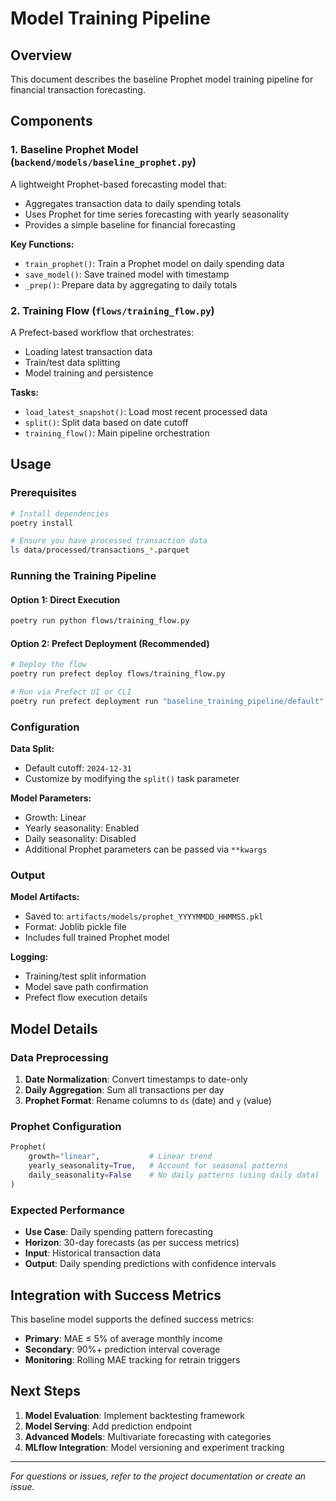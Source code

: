 # Model Training Pipeline

## Overview

This document describes the baseline Prophet model training pipeline for financial transaction forecasting.

## Components

### 1. Baseline Prophet Model (`backend/models/baseline_prophet.py`)

A lightweight Prophet-based forecasting model that:
- Aggregates transaction data to daily spending totals
- Uses Prophet for time series forecasting with yearly seasonality
- Provides a simple baseline for financial forecasting

**Key Functions:**
- `train_prophet()`: Train a Prophet model on daily spending data
- `save_model()`: Save trained model with timestamp
- `_prep()`: Prepare data by aggregating to daily totals

### 2. Training Flow (`flows/training_flow.py`)

A Prefect-based workflow that orchestrates:
- Loading latest transaction data
- Train/test data splitting
- Model training and persistence

**Tasks:**
- `load_latest_snapshot()`: Load most recent processed data
- `split()`: Split data based on date cutoff
- `training_flow()`: Main pipeline orchestration

## Usage

### Prerequisites
```bash
# Install dependencies
poetry install

# Ensure you have processed transaction data
ls data/processed/transactions_*.parquet
```

### Running the Training Pipeline

#### Option 1: Direct Execution
```bash
poetry run python flows/training_flow.py
```

#### Option 2: Prefect Deployment (Recommended)
```bash
# Deploy the flow
poetry run prefect deploy flows/training_flow.py

# Run via Prefect UI or CLI
poetry run prefect deployment run "baseline_training_pipeline/default"
```

### Configuration

**Data Split:**
- Default cutoff: `2024-12-31`
- Customize by modifying the `split()` task parameter

**Model Parameters:**
- Growth: Linear
- Yearly seasonality: Enabled
- Daily seasonality: Disabled
- Additional Prophet parameters can be passed via `**kwargs`

### Output

**Model Artifacts:**
- Saved to: `artifacts/models/prophet_YYYYMMDD_HHMMSS.pkl`
- Format: Joblib pickle file
- Includes full trained Prophet model

**Logging:**
- Training/test split information
- Model save path confirmation
- Prefect flow execution details

## Model Details

### Data Preprocessing
1. **Date Normalization**: Convert timestamps to date-only
2. **Daily Aggregation**: Sum all transactions per day
3. **Prophet Format**: Rename columns to `ds` (date) and `y` (value)

### Prophet Configuration
```python
Prophet(
    growth="linear",           # Linear trend
    yearly_seasonality=True,   # Account for seasonal patterns
    daily_seasonality=False    # No daily patterns (using daily data)
)
```

### Expected Performance
- **Use Case**: Daily spending pattern forecasting
- **Horizon**: 30-day forecasts (as per success metrics)
- **Input**: Historical transaction data
- **Output**: Daily spending predictions with confidence intervals

## Integration with Success Metrics

This baseline model supports the defined success metrics:
- **Primary**: MAE ≤ 5% of average monthly income
- **Secondary**: 90%+ prediction interval coverage
- **Monitoring**: Rolling MAE tracking for retrain triggers

## Next Steps

1. **Model Evaluation**: Implement backtesting framework
2. **Model Serving**: Add prediction endpoint
3. **Advanced Models**: Multivariate forecasting with categories
4. **MLflow Integration**: Model versioning and experiment tracking

---

*For questions or issues, refer to the project documentation or create an issue.*
